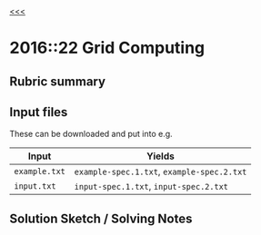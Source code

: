 [<<<](../README.md)

# 2016::22 Grid Computing

## Rubric summary

## Input files

These can be downloaded and put into e.g.

| Input         | Yields                                     |
|---------------|--------------------------------------------|
| `example.txt` | `example-spec.1.txt`, `example-spec.2.txt` |
| `input.txt`   | `input-spec.1.txt`, `input-spec.2.txt`     |

## Solution Sketch / Solving Notes

